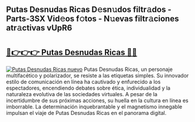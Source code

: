 ## Putas Desnudas Ricas D𝚎sn𝚞dos filtr𝚊dos - Parts-3SX Vid𝚎os f𝚘tos - N𝚞evas filtr𝚊ciones atr𝚊ctivas vUpR6

# <h2><a href="http://mb8mc7.tromn.icu/?c=Putas+Desnudas+Ricas">🔗👉👉👉 Putas Desnudas Ricas 🔗🔗</a></h2>

[![Putas Desnudas Ricas nuevo](https://i.imgur.com/pEAQMta.gif)](http://mb8mc7.tromn.icu/?c=Putas+Desnudas+Ricas)
Putas Desnudas Ricas, un personaje multifacético y polarizador, se resiste a las etiquetas simples. Su innovador estilo de comunicación en línea ha cautivado y enfurecido a los espectadores, encendiendo debates sobre ética, individualidad y la naturaleza evolutiva de las sociedades virtuales. A pesar de la incertidumbre de sus próximas acciones, su huella en la cultura en línea es imborrable. La determinación inquebrantable y el magnetismo innegable impulsan el viaje de Putas Desnudas Ricas en el panorama digital.

